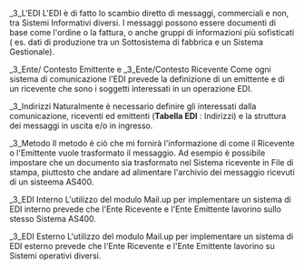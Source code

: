 _3_L'EDI
L'EDI è di fatto lo scambio  diretto  di  messaggi, commerciali  e non, tra Sistemi Informativi diversi.
I  messaggi  possono essere documenti di base come l'ordine o la fattura,  o anche gruppi di informazioni più sofisticati ( es. dati di produzione  tra un Sottosistema di fabbrica e un Sistema Gestionale).

_3_Ente/ Contesto Emittente e  _3_Ente/Contesto Ricevente
Come ogni sistema di comunicazione l'EDI prevede la definizione di un emittente e di un ricevente che sono i soggetti interessati in un operazione EDI.

_3_Indirizzi
Naturalmente è necessario definire gli interessati dalla comunicazione, riceventi ed emittenti (**Tabella EDI**  :  Indirizzi) e la struttura dei messaggi in uscita e/o in ingresso.

_3_Metodo
Il metodo è ciò che mi fornirà l'informazione  di come il  Ricevente  o l'Emittente vuole trasformato il messaggio. Ad  esempio  è  possibile impostare che un documento sia trasformato nel  Sistema ricevente in File di stampa, piuttosto che andare ad alimentare l'archivio dei messaggio ricevuti di un sisteema AS400.

_3_EDI Interno
L'utilizzo del modulo Mail.up per implementare un sistema di EDI interno prevede che l'Ente Ricevente e l'Ente Emittente lavorino sullo stesso Sistema AS400.

_3_EDI Esterno
L'utilizzo del modulo Mail.up per implementare un sistema di EDI esterno prevede che l'Ente Ricevente e l'Ente Emittente lavorino su Sistemi operativi diversi.


